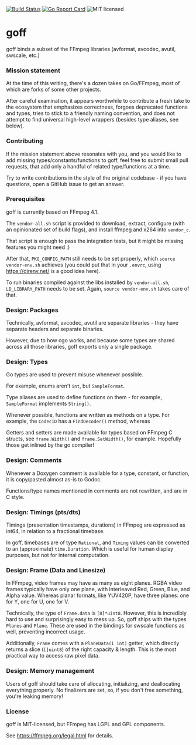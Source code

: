 
[![Build Status](https://travis-ci.org/itchio/goff.svg?branch=master)](https://travis-ci.org/itchio/goff)
[![Go Report Card](https://goreportcard.com/badge/github.com/itchio/goff)](https://goreportcard.com/report/github.com/itchio/butler)
![MIT licensed](https://img.shields.io/badge/license-MIT-blue.svg)

# goff

goff binds a subset of the FFmpeg libraries (avformat, avcodec, avutil, swscale, etc.)

### Mission statement

At the time of this writing, there's a dozen takes on Go/FFmpeg, most of
which are forks of some other projects.

After careful examination, it appears worthwhile to contribute a fresh take
to the ecosystem that emphasizes correctness, forgoes deprecated functions
and types, tries to stick to a friendly naming convention, and does not
attempt to find universal high-level wrappers (besides type aliases, see
below).

### Contributing

If the mission statement above resonates with you, and you would like to add
missing types/constants/functions to goff, feel free to submit small pull
requests, that add only a handful of related type/functions at a time.

Try to write contributions in the style of the original codebase - if you
have questions, open a GitHub issue to get an answer.

### Prerequisites

goff is currently based on FFmpeg 4.1.

The `vendor-all.sh` script is provided to download, extract, configure 
(with an opinionated set of build flags), and install ffmpeg and x264
into `vendor_c`.

That script is enough to pass the integration tests, but it might be missing
features you might need :)

After that, `PKG_CONFIG_PATH` still needs to be set properly, which
`source vendor-env.sh` achieves (you could put that in your `.envrc`,
using <https://direnv.net/> is a good idea here).

To run binaries compiled against the libs installed by `vendor-all.sh`,
`LD_LIBRARY_PATH` needs to be set. Again, `source vendor-env.sh` takes care
of that.

### Design: Packages

Technically, avformat, avcodec, avutil are separate libraries - they
have separate headers and separate binaries.

However, due to how cgo works, and because some types are shared
across all those libraries, goff exports only a single package.

### Design: Types

Go types are used to prevent misuse whenever possible.

For example, enums aren't `int`, but `SampleFormat`.

Type aliases are used to define functions on them - for example,
`SampleFormat` implements `String()`.

Whenever possible, functions are written as methods on a type. For example,
the `CodecID` has a `FindDecoder()` method, whereas

Getters and setters are made available for types based on FFmpeg C structs,
see `frame.Width()` and `frame.SetWidth()`, for example. Hopefully those
get inlined by the go compiler!

### Design: Comments

Whenever a Doxygen comment is available for a type, constant, or function,
it is copy/pasted almost as-is to Godoc.

Functions/type names mentioned in comments are not rewritten, and are in C style.

### Design: Timings (pts/dts)

Timings (presentation timestamps, durations) in FFmpeg are expressed
as int64, in relation to a fractional timebase.

In goff, timebases are of type `Rational`, and `Timing` values can
be converted to an (approximate) `time.Duration`. Which is useful
for human display purposes, but not for internal computation.

### Design: Frame (Data and Linesize)

In FFmpeg, video frames may have as many as eight planes. RGBA video
frames typically have only one plane, with interleaved Red, Green, Blue, and Alpha value. Whereas planar formats, like YUV420P, have three planes: one for Y, one for U, one for V.

Technically, the type of `Frame.data` is `[8]*uint8`. However, this
is incredibly hard to use and surprisingly easy to mess up. So, goff
ships with the types `Planes` and `Plane`. These are used in the bindings
for swscale functions as well, preventing incorrect usage.

Additionally, `Frame` comes with a `PlaneData(i int)` getter, which directly
returns a slice (`[]uint8`) of the right capacity & length. This is the most
practical way to access raw pixel data.

### Design: Memory management

Users of goff should take care of allocating, initializing, and deallocating everything
properly. No finalizers are set, so, if you don't free something, you're leaking memory!

### License

goff is MIT-licensed, but FFmpeg has LGPL and GPL components.

See <https://ffmpeg.org/legal.html> for details.
